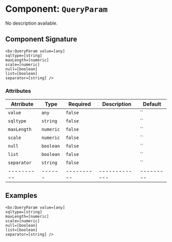 [comment]: # (Note: This documentation is generated dynamically in the build process.  To modify the contents, change the javadoc on the _invoke method of the Component class)
# Component: `QueryParam`

No description available.

## Component Signature
```
<bx:QueryParam value=[any]
sqltype=[string]
maxLength=[numeric]
scale=[numeric]
null=[boolean]
list=[boolean]
separator=[string] />
```
### Attributes

| Atrribute | Type | Required | Description | Default |
|----------|------|----------|-------------|---------|
| `value` | `any` | `false` |  | ``|
| `sqltype` | `string` | `false` |  | ``|
| `maxLength` | `numeric` | `false` |  | ``|
| `scale` | `numeric` | `false` |  | ``|
| `null` | `boolean` | `false` |  | ``|
| `list` | `boolean` | `false` |  | ``|
| `separator` | `string` | `false` |  | ``|
|----------|------|----------|-------------|---------|



## Examples

```
<bx:QueryParam value=[any]
sqltype=[string]
maxLength=[numeric]
scale=[numeric]
null=[boolean]
list=[boolean]
separator=[string] />
```
